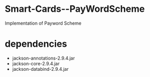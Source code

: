 # Smart-Cards--PayWordScheme
Implementation of Payword Scheme

# dependencies
<ul>
    <li>jackson-annotations-2.9.4.jar</li>
    <li>jackson-core-2.9.4.jar</li>
    <li>jackson-databind-2.9.4.jar</li>
</ul>